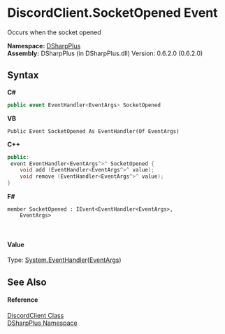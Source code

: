 # DiscordClient.SocketOpened Event
 

Occurs when the socket opened

**Namespace:**&nbsp;<a href="503971eb-de5e-a570-9922-de9500a9b1cc">DSharpPlus</a><br />**Assembly:**&nbsp;DSharpPlus (in DSharpPlus.dll) Version: 0.6.2.0 (0.6.2.0)

## Syntax

**C#**<br />
``` C#
public event EventHandler<EventArgs> SocketOpened
```

**VB**<br />
``` VB
Public Event SocketOpened As EventHandler(Of EventArgs)
```

**C++**<br />
``` C++
public:
 event EventHandler<EventArgs^>^ SocketOpened {
	void add (EventHandler<EventArgs^>^ value);
	void remove (EventHandler<EventArgs^>^ value);
}
```

**F#**<br />
``` F#
member SocketOpened : IEvent<EventHandler<EventArgs>,
    EventArgs>

```

<br />

#### Value
Type: <a href="http://msdn2.microsoft.com/en-us/library/db0etb8x" target="_blank">System.EventHandler</a>(<a href="http://msdn2.microsoft.com/en-us/library/118wxtk3" target="_blank">EventArgs</a>)

## See Also


#### Reference
<a href="8f8cbf24-03e9-53cc-389f-2ba10a699065">DiscordClient Class</a><br /><a href="503971eb-de5e-a570-9922-de9500a9b1cc">DSharpPlus Namespace</a><br />